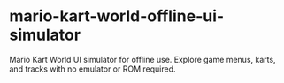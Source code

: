 # mario-kart-world-offline-ui-simulator
Mario Kart World UI simulator for offline use. Explore game menus, karts, and tracks with no emulator or ROM required.
